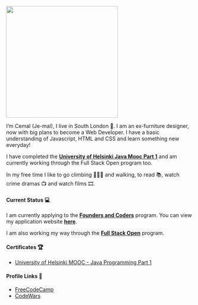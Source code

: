  <img src="https://media.giphy.com/media/1es0suLtBMuZcRBtvl/giphy.gif" width="300"> 

I’m Cemal (Je-mal), I live in South London 💂. I am an ex-furniture designer, now with big plans to become a Web Developer. I have a basic understanding of Javascript, HTML and CSS and learn something new everyday!

I have completed the [**University of Helsinki Java Mooc Part 1**](https://java-programming.mooc.fi/) and am currently working through the Full Stack Open program too.

In my free time I like to go climbing 🧗🏼‍♂️ and walking, to read 📚, watch crime dramas 📺 and watch films 🎞️.

#### Current Status 💻

I am currently applying to the [**Founders and Coders**](https://www.foundersandcoders.com/) program. You can view my application website [**here**](http://cemalokten.github.io/).

I am also working my way through the [**Full Stack Open**](https://fullstackopen.com/en/) program.

#### Certificates 🏆

* [University of Helsinki MOOC - Java Programming Part 1](https://certificates.mooc.fi/validate/xgg8x6qj2e)


#### Profile Links 🔗

* [FreeCodeCamp](https://www.freecodecamp.org/cemalokten)
* [CodeWars](https://www.codewars.com/users/cemalokten)
